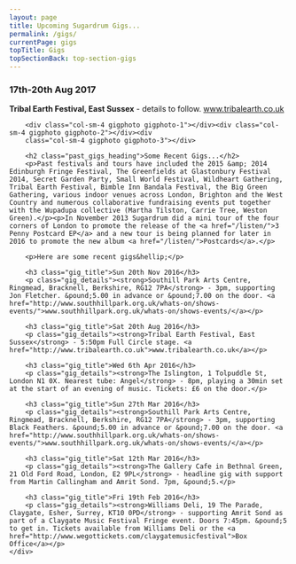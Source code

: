 ```yaml
---
layout: page
title: Upcoming Sugardrum Gigs...
permalink: /gigs/
currentPage: gigs
topTitle: Gigs
topSectionBack: top-section-gigs
---
```


<article class="col-xs-12 text-section">
	<div class="text-col">
		<h3 class="gig_title">17th-20th Aug 2017</h3>
		<p class="gig_details"><strong>Tribal Earth Festival, East Sussex</strong> - details to follow. <a href="http://www.tribalearth.co.uk">www.tribalearth.co.uk</a></p>

		<div class="col-sm-4 gigphoto gigphoto-1"></div><div class="col-sm-4 gigphoto gigphoto-2"></div><div
		class="col-sm-4 gigphoto gigphoto-3"></div>

		<h2 class="past_gigs_heading">Some Recent Gigs...</h2>		
		<p>Past festivals and tours have included the 2015 &amp; 2014 Edinburgh Fringe Festival, The Greenfields at Glastonbury Festival 2014, Secret Garden Party, Small World Festival, Wildheart Gathering, Tribal Earth Festival, Bimble Inn Bandala Festival, the Big Green Gathering, various indoor venues across London, Brighton and the West Country and numerous collaborative fundraising events put together with the Wupadupa collective (Martha Tilston, Carrie Tree, Weston Green).</p><p>In November 2013 Sugardrum did a mini tour of the four corners of London to promote the release of the <a href="/listen/">3 Penny Postcard EP</a> and a new tour is being planned for later in 2016 to promote the new album <a href="/listen/">Postcards</a>.</p>

		<p>Here are some recent gigs&hellip;</p>

		<h3 class="gig_title">Sun 20th Nov 2016</h3>
		<p class="gig_details"><strong>Southill Park Arts Centre, Ringmead, Bracknell, Berkshire, RG12 7PA</strong> - 3pm, supporting Jon Fletcher. &pound;5.00 in advance or &pound;7.00 on the door. <a href="http://www.southhillpark.org.uk/whats-on/shows-events/">www.southhillpark.org.uk/whats-on/shows-events/</a></p>

		<h3 class="gig_title">Sat 20th Aug 2016</h3>
		<p class="gig_details"><strong>Tribal Earth Festival, East Sussex</strong> - 5:50pm Full Circle stage. <a href="http://www.tribalearth.co.uk">www.tribalearth.co.uk</a></p>

		<h3 class="gig_title">Wed 6th Apr 2016</h3>
		<p class="gig_details"><strong>The Islington, 1 Tolpuddle St, London N1 0X. Nearest tube: Angel</strong> - 8pm, playing a 30min set at the start of an evening of music. Tickets: £6 on the door.</p>

		<h3 class="gig_title">Sun 27th Mar 2016</h3>
		<p class="gig_details"><strong>Southill Park Arts Centre, Ringmead, Bracknell, Berkshire, RG12 7PA</strong> - 3pm, supporting Black Feathers. &pound;5.00 in advance or &pound;7.00 on the door. <a href="http://www.southhillpark.org.uk/whats-on/shows-events/">www.southhillpark.org.uk/whats-on/shows-events/</a></p>

		<h3 class="gig_title">Sat 12th Mar 2016</h3>
		<p class="gig_details"><strong>The Gallery Cafe in Bethnal Green, 21 Old Ford Road, London, E2 9PL</strong> - headline gig with support from Martin Callingham and Amrit Sond. 7pm, &pound;5.</p>

		<h3 class="gig_title">Fri 19th Feb 2016</h3>
		<p class="gig_details"><strong>Williams Deli, 19 The Parade, Claygate, Esher, Surrey, KT10 0PD</strong> - supporting Amrit Sond as part of a Claygate Music Festival Fringe event. Doors 7:45pm. &pound;5 to get in. Tickets available from Williams Deli or the <a href="http://www.wegottickets.com/claygatemusicfestival">Box Office</a></p>
	</div>
</article>